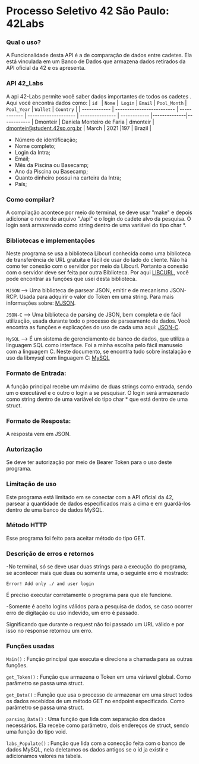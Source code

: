 # Processo Seletivo 42 São Paulo: 42Labs


### Qual o uso? 
A Funcionalidade desta API é a de comparação de dados entre cadetes. Ela está vinculada em um Banco de Dados que armazena dados retirados da API oficial da 42 e os apresenta.   

### API 42_Labs
A api 42-Labs permite você saber dados importantes de todos os cadetes . Aqui você encontra dados como:
| `id `        | `Nome`                    |` Login`      | `Email`                      | `Pool_Month`    | `Pool_Year`  | `Wallet`     | `Country` |
| ------------ | ------------------------- | ------------ | --------------------         | --------------- | ------------ |--------------|------------
| Dmonteir     | Daniela Monteiro de Faria | dmonteir     | dmonteir@student.42sp.org.br | March           | 2021         |197           |   Brazil  |


* Número de identificação;
* Nome completo;
* Login da Intra;
* Email;
* Mês da Piscina ou Basecamp;
* Ano da Piscina ou Basecamp;
* Quanto dinheiro possui na carteira da Intra;
* País;

### Como compilar?
A compilação acontece por meio do terminal, se deve usar "make" e depois adicionar o nome do arquivo "./api" e o login do cadete alvo da pesquisa. O login será armazenado como string dentro de uma variável do tipo char *.

### Bibliotecas e implementações
Neste programa se usa a biblioteca Libcurl conhecida como uma biblioteca de transferência de URL gratuita e fácil de usar do lado do cliente. Não há como ter conexão com o servidor por meio da Libcurl. Portanto a conexão com o servidor deve ser feita por outra Biblioteca. Por aqui [LIBCURL](https://curl.se/libcurl/c/), você pode encontrar as funções que usei desta biblioteca.

`MJSON` --> Uma biblioteca de parsear JSON, emitir e de mecanismo JSON-RCP. Usada para adquirir o valor do Token em uma string. Para mais informações sobre: 
[MJSON](https://github.com/cesanta/mjson).

`JSON-C` --> Uma biblioteca de parsing de JSON, bem completa e de fácil utilização, usada durante todo o processo de parseamento de dados. Você encontra as funções e explicações do uso de cada uma aqui: [JSON-C](https://github.com/json-c/json-c#installprereq).

`MySQL` --> É um sistema de gerenciamento de banco de dados, que utiliza a linguagem SQL como interface. Foi a minha escolha pelo fácil manuseio com a linguagem C. Neste documento, se encontra tudo sobre instalação e uso da libmysql com linguagem C: [MySQL](https://zetcode.com/db/mysqlc/)

### Formato de Entrada:

A função principal recebe um máximo de duas strings como entrada, sendo um o executável e o outro o login a se pesquisar. O login será armazenado como string dentro de uma variável do tipo char * que está dentro de uma struct.

### Formato de Resposta:
A resposta vem em JSON.

### Autorização
Se deve ter autorização por meio de Bearer Token para o uso deste programa. 

### Limitação de uso
Este programa está limitado em se conectar com a API oficial da 42, parsear a quantidade de dados específicados mais a cima e em guardá-los dentro de uma banco de dados MySQL. 

### Método HTTP 
Esse programa foi feito para aceitar método do tipo GET. 

### Descrição de erros e retornos 
-No terminal, só se deve usar duas strings para a execução do programa, se acontecer mais que duas ou somente uma, o seguinte erro é mostrado:

 `Error! Add only ./ and user login`
<p>É preciso executar corretamente o programa para que ele funcione.</p>
<p>-Somente é aceito logins válidos para a pesquisa de dados, se caso ocorrer erro de digitação ou uso indevido, um erro é passado.</p>
<p>Significando que durante o request não foi passado um URL válido e por isso no response retornou um erro.</p>

### Funções usadas

`Main()` : Função principal  que executa e direciona a chamada para as outras funções.

`get_Token()` : Função que armazena  o Token em uma váriavel global. Como parâmetro se passa uma struct.

`get_Data()` : Função que usa o processo de armazenar em uma struct todos os dados recebidos de um método GET no endpoint especificado. Como parâmetro se passa uma struct.

`parsing_Data()` : Uma função que lida com separação dos dados necessários. Ela recebe como parâmetro, dois endereços de struct, sendo uma função do tipo void.

`labs_Populate()` : Função que lida com a conecção feita com o banco de dados MySQL, nela deletamos os dados antigos se o id ja existir e adicionamos valores na tabela. 
